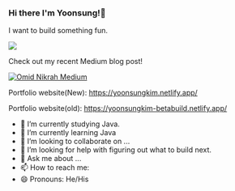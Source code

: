 
### Hi there I'm Yoonsung!👋

I want to build something fun.

![](https://komarev.com/ghpvc/?username=jeffkim1118)

Check out my recent Medium blog post!

[![Omid Nikrah Medium](https://github-readme-medium.vercel.app/?username=1019yskim)](https://medium.com/@1019yskim)

Portfolio website(New): https://yoonsungkim.netlify.app/

Portfolio website(old): https://yoonsungkim-betabuild.netlify.app/

- 🔭 I’m currently studying Java.
- 🌱 I’m currently learning Java
- 👯 I’m looking to collaborate on ...
- 🤔 I’m looking for help with figuring out what to build next.
- 💬 Ask me about ...
- 📫 How to reach me: 
- 😄 Pronouns: He/His
